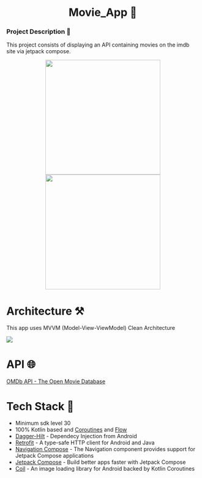<h1 align="center">Movie_App 🎥</h1>

<h3>
  Project Description 📖
</h3>

<p>
  This project consists of displaying an API containing movies on the imdb site via jetpack compose.
</p>

<div align="center">
<img src="https://github.com/KyneticHaze/Movie_App/assets/120178827/35201dc8-69cd-485b-9c09-e96a3880bdeb" width="300">
<img src="https://github.com/KyneticHaze/Movie_App/assets/120178827/16342d86-6bce-4090-a30d-63d8313b3c7f" width="300">
</div>

<h1>
  Architecture ⚒️
</h1>

<p>This app uses MVVM (Model-View-ViewModel) Clean Architecture</p>

<img src="https://user-images.githubusercontent.com/120178827/279447075-0af94362-3c95-469d-820f-98ffacc3a775.png">

<h1>
  API 🌐
</h1>

[OMDb API - The Open Movie Database](https://www.omdbapi.com/)



<h1>Tech Stack 💎</h1>

- Minimum sdk level 30
- 100% Kotlin based and [Coroutines](https://developer.android.com/kotlin/coroutines?hl=tr) and [Flow](https://developer.android.com/kotlin/flow?hl=tr)
- [Dagger-Hilt](https://developer.android.com/training/dependency-injection/hilt-android?hl=tr) - Dependecy Injection from Android
- [Retrofit](https://square.github.io/retrofit/) - A type-safe HTTP client for Android and Java
- [Navigation Compose](https://developer.android.com/jetpack/compose/navigation) - The Navigation component provides support for Jetpack Compose applications
- [Jetpack Compose](https://developer.android.com/jetpack/compose) - Build better apps faster with Jetpack Compose
- [Coil](https://coil-kt.github.io/coil/) - An image loading library for Android backed by Kotlin Coroutines
